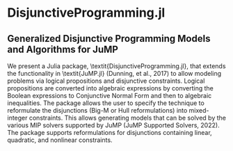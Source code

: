 # DisjunctiveProgramming.jl

## Generalized Disjunctive Programming Models and Algorithms for JuMP

We present a Julia package, \textit{DisjunctiveProgramming.jl}, that extends the functionality in \textit{JuMP.jl} (Dunning, et al., 2017) to allow modeling problems via logical propositions and disjunctive constraints. Logical propositions are converted into algebraic expressions by converting the Boolean expressions to Conjunctive Normal Form and then to algebraic inequalities. The package allows the user to specify the technique to reformulate the disjunctions (Big-M or Hull reformulations) into mixed-integer constraints. This allows generating models that can be solved by the various MIP solvers supported by JuMP (JuMP Supported Solvers, 2022). The package supports reformulations for disjunctions containing linear, quadratic, and nonlinear constraints.

